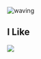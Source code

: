 
<!---
jel4399/jel4399 is a ✨ special ✨ repository because its `README.md` (this file) appears on your GitHub profile.
You can click the Preview link to take a look at your changes.
--->

![waving](https://capsule-render.vercel.app/api?type=waving&height=200&text=I%60m%20In%20Gyeom%20Kim&fontAlign=30&fontAlignY=30&color=gradient&fontSize=50&desc=alias%20igkim&descAlign=49&descAlignY=47)

<h2>
  I Like
</h2>

<p>
  <img src="https://img.shields.io/badge/Python-3766AB?style=flat-square&logo=Python&logoColor=white"/></a>&nbsp 
</p>
